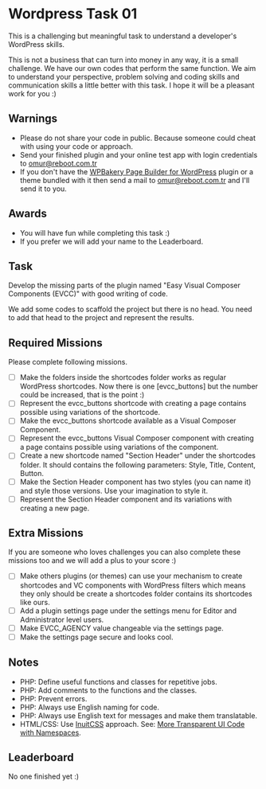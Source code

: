 # Wordpress Task 01
This is a challenging but meaningful task to understand a developer's WordPress skills.

This is not a business that can turn into money in any way, it is a small challenge. We have our own codes that perform the same function. We aim to understand your perspective, problem solving and coding skills and communication skills a little better with this task. I hope it will be a pleasant work for you :)

## Warnings

- Please do not share your code in public. Because someone could cheat with using your code or approach.
- Send your finished plugin and your online test app with login credentials to omur@reboot.com.tr
- If you don't have the [WPBakery Page Builder for WordPress](https://codecanyon.net/item/visual-composer-page-builder-for-wordpress/242431) plugin or a theme bundled with it then send a mail to omur@reboot.com.tr and I'll send it to you.

## Awards

- You will have fun while completing this task :)
- If you prefer we will add your name to the Leaderboard.

## Task
Develop the missing parts of the plugin named "Easy Visual Composer Components (EVCC)" with good writing of code.

We add some codes to scaffold the project but there is no head. You need to add that head to the project and represent the results.

## Required Missions
Please complete following missions.

- [ ] Make the folders inside the shortcodes folder works as regular WordPress shortcodes. Now there is one [evcc_buttons] but the number could be increased, that is the point :)
- [ ] Represent the evcc_buttons shortcode with creating a page contains possible using variations of the shortcode.
- [ ] Make the evcc_buttons shortcode available as a Visual Composer Component.
- [ ] Represent the evcc_buttons Visual Composer component with creating a page contains possible using variations of the component.
- [ ] Create a new shortcode named "Section Header" under the shortcodes folder. It should contains the following parameters: Style, Title, Content, Button.
- [ ] Make the Section Header component has two styles (you can name it) and style those versions. Use your imagination to style it.
- [ ] Represent the Section Header component and its variations with creating a new page.

## Extra Missions
If you are someone who loves challenges you can also complete these missions too and we will add a plus to your score :)

- [ ] Make others plugins (or themes) can use your mechanism to create shortcodes and VC components with WordPress filters which means they only should be create a shortcodes folder contains its shortcodes like ours.
- [ ] Add a plugin settings page under the settings menu for Editor and Administrator level users.
- [ ] Make EVCC_AGENCY value changeable via the settings page.
- [ ] Make the settings page secure and looks cool.

## Notes

- PHP: Define useful functions and classes for repetitive jobs.
- PHP: Add comments to the functions and the classes.
- PHP: Prevent errors.
- PHP: Always use English naming for code.
- PHP: Always use English text for messages and make them translatable.
- HTML/CSS: Use [InuitCSS](https://github.com/inuitcss/inuitcss) approach. See: [More Transparent UI Code with Namespaces](https://csswizardry.com/2015/03/more-transparent-ui-code-with-namespaces/#the-namespaces).

## Leaderboard

No one finished yet :)